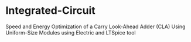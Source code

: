 # Integrated-Circuit
Speed and Energy Optimization of a Carry  Look-Ahead Adder (CLA) Using Uniform-Size  Modules
using Electric and LTSpice tool 
